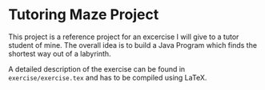 Tutoring Maze Project
=====================

This project is a reference project for an excercise I will give to a tutor student of mine.
The overall idea is to build a Java Program which finds the shortest way out of a labyrinth.

A detailed description of the exercise can be found in `exercise/exercise.tex` and has to be compiled using LaTeX.